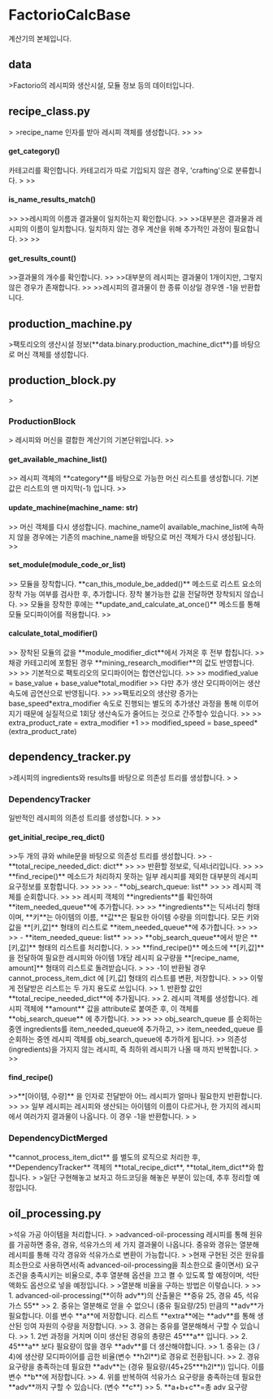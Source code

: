 # FactorioCalcBase
계산기의 본체입니다.

<h2>data</h2>
>Factorio의 레시피와 생산시설, 모듈 정보 등의 데이터입니다. 

<h2>recipe_class.py</h2>
>
>recipe_name 인자를 받아 레시피 객체를 생성합니다.
>>
>><h4>get_category()</h4>
카테고리를 확인합니다. 카테고리가 따로 기입되지 않은 경우, 'crafting'으로 분류합니다.
>
>><h4>is_name_results_match()</h4>
>>
>>레시피의 이름과 결과물이 일치하는지 확인합니다.
>> 
>>대부분은 결과물과 레시피의 이름이 일치합니다. 일치하지 않는 경우 계산을 위해 추가적인 과정이 필요합니다.
>>
>><h4>get_results_count()</h4>
>>결과물의 개수를 확인합니다. 
>>
>>대부분의 레시피는 결과물이 1개이지만, 그렇지 않은 경우가 존재합니다.
>>
>>레시피의 결과물이 한 종류 이상일 경우엔 -1을 반환합니다.

<h2>production_machine.py</h2>
>팩토리오의 생산시설 정보(**data.binary.production_machine_dict**)를 바탕으로 머신 객체를 생성합니다. 

<h2>production_block.py</h2>
> <h3>ProductionBlock</h3>
> 레시피와 머신을 결합한 계산기의 기본단위입니다.
>><h4>get_available_machine_list()</h4> 
>> 레시피 객체의 **category**를 바탕으로 가능한 머신 리스트를 생성합니다. 기본값은 리스트의 맨 마지막(-1) 입니다.
>><h4>update_machine(machine_name: str)</h4>
>> 머신 객체를 다시 생성합니다. machine_name이 available_machine_list에 속하지 않을 경우에는 기존의 machine_name을 바탕으로 머신 객체가 다시 생성됩니다.
>><h4>set_module(module_code_or_list)</h4>
>> 모듈을 장착합니다. **can_this_module_be_added()** 메소드로 리스트 요소의 장착 가능 여부를 검사한 후, 추가합니다. 장착 불가능한 값을 전달하면 장착되지 않습니다.
>> 모듈을 장착한 후에는 **update_and_calculate_at_once()** 메소드를 통해 모듈 모디파이어를 적용합니다.
>><h4>calculate_total_modifier()</h4>
>> 장착된 모듈의 값을 **module_modifier_dict**에서 가져온 후 전부 합칩니다.
>> 채광 카테고리에 포함된 경우 **mining_research_modifier**의 값도 반영합니다.
>>
>> 기본적으로 팩토리오의 모디파이어는 합연산입니다.
>>
>>      modified_value = base_value + base_value*total_modifier
>> 다만 추가 생산 모디파이어는 생산 속도에 곱연산으로 반영됩니다. 
>> 
>>팩토리오의 생산량 증가는 base_speed*extra_modifier 속도로 진행되는 별도의 추가생산 과정을 통해 이루어지기 때문에 실질적으로 1회당 생산속도가 줄어드는 것으로 간주할수 있습니다. 
>>      
>>      extra_product_rate = extra_modifier +1
>>      modified_speed = base_speed*(extra_product_rate)

<h2>dependency_tracker.py</h2>
>레시피의 ingredients와 results를 바탕으로 의존성 트리를 생성합니다.
>
><h3>DependencyTracker</h3>
일반적인 레시피의 의존성 트리를 생성합니다.
>
>><h4>get_initial_recipe_req_dict()</h4>
>>두 개의 큐와 while문을 바탕으로 의존성 트리를 생성합니다.
>> - **total_recipe_needed_dict: dict**
>> 
>>   반환할 정보로, 딕셔너리입니다.
>>
>>   **find_recipe()** 메소드가 처리하지 못하는 일부 레시피를 제외한 대부분의 레시피 요구정보를 포함합니다.
>> 
>>   
>> - **obj_search_queue: list**
>> 
>>   레시피 객체를 순회합니다. 
>> 
>>   레시피 객체의 **ingredients**를 확인하여 **item_needed_queue**에 추가합니다.
>>   
>>   **ingredients**는 딕셔너리 형태이며, **키**는 아이템의 이름, **값**은 필요한 아이템 수량을 의미합니다. 모든 키와 값을 **[키,값]** 형태의 리스트로 **item_needed_queue**에 추가합니다.
>> 
>>   
>> - **item_needed_queue: list**
>>   
>>   **obj_search_queue**에서 받은 **[키,값]** 형태의 리스트를 처리합니다.
> 
>>   **find_recipe()** 메소드에 **[키,값]** 을 전달하여 필요한 레시피와 아이템 1개당 레시피 요구량을 **[recipe_name, amount]** 형태의 리스트로 돌려받습니다.
>   
>>       -1이 반환될 경우 cannot_process_item_dict 에 [키,값] 형태의 리스트를 변환, 저장합니다.
> 
>>    이렇게 전달받은 리스트는 두 가지 용도로 쓰입니다.
>>  1. 반환할 값인 **total_recipe_needed_dict**에 추가됩니다.
>>  2. 레시피 객체를 생성합니다. 레시피 객체에 **amount** 값을 attribute로 붙여준 후, 이 객체를 **obj_search_queue** 에 추가합니다. 
>>   
>> 
>>      obj_search_queue 를 순회하는 중엔 ingredients를 item_needed_queue에 추가하고,
>>      item_needed_queue 를 순회하는 중엔 레시피 객체를 obj_search_queue에 추가하게 됩니다.
>>      의존성(ingredients)을 가지지 않는 레시피, 즉 최하위 레시피가 나올 때 까지 반복합니다.
>
>><h4>find_recipe()</h4>
>>**[아이템, 수량]** 을 인자로 전달받아 어느 레시피가 얼마나 필요한지 반환합니다.
>> 
>> 일부 레시피는 레시피와 생산되는 아이템의 이름이 다르거나, 한 가지의 레시피에서 여러가지 결과물이 나옵니다. 이 경우 -1을 반환합니다.
> 
><h3>DependencyDictMerged</h3>
**cannot_process_item_dict** 를 별도의 로직으로 처리한 후, **DependencyTracker** 객체의 **total_recipe_dict**, **total_item_dict**와 합칩니다. 
>
>일단 구현해놓고 보자고 하드코딩을 해놓은 부분이 있는데, 추후 정리할 예정입니다.

<h2>oil_processing.py</h2>
>석유 가공 아이템을 처리합니다. 
>
>advanced-oil-processing 레시피를 통해 원유를 가공하면 중유, 경유, 석유가스의 세 가지 결과물이 나옵니다. 중유와 경유는 열분해 레시피를 통해 각각 경유와 석유가스로 변환이 가능합니다.
>
>현재 구현된 것은 원유를 최소한으로 사용하면서(즉 advanced-oil-processing을 최소한으로 줄이면서) 요구조건을 충족시키는 비율으로, 추후 열분해 옵션을 끄고 켤 수 있도록 할 예정이며, 석탄 액화도 옵션으로 넣을 예정입니다.
>
>열분해 비율을 구하는 방법은 이렇습니다.
>
>> 1. advanced-oil-processing(**이하 adv**)의 산출물은 **중유 25, 경유 45, 석유가스 55**
>> 2. 중유는 열분해로 얻을 수 없으니 (중유 필요량/25) 만큼의 **adv**가 필요합니다. 이를 변수 **a**에 저장합니다. 리스트 **extra**에는 **adv**를 통해 생산된 잉여 자원의 수량을 저장합니다.
>> 3. 경유는 중유를 열분해해서 구할 수 있습니다.
>>   1. 2번 과정을 거치며 이미 생산된 경유의 총량은 45***a** 입니다.
>>   2. 45***a** 보다 필요량이 많을 경우 **adv**를 더 생산해야합니다.
>>       1. 중유는 (3 / 4)에 생산량 모디파이어를 곱한 비율(변수 **h2l**)로 경유로 전환됩니다.
>>       2. 경유 요구량을 충족하는데 필요한 **adv**는 (경유 필요량/(45+25***h2l**)) 입니다. 이를 변수 **b**에 저장합니다. 
>> 4. 위를 반복하여 석유가스 요구량을 충족하는데 필요한 **adv**까지 구할 수 있습니다. (변수 **c**)
>> 5. **a+b+c**=총 adv 요구량
